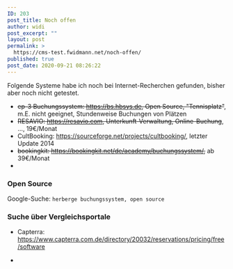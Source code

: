 ```yaml
---
ID: 203
post_title: Noch offen
author: widi
post_excerpt: ""
layout: post
permalink: >
  https://cms-test.fwidmann.net/noch-offen/
published: true
post_date: 2020-09-21 08:26:22
---
```

<!-- wp:paragraph -->
<p>Folgende Systeme habe ich noch bei Internet-Recherchen gefunden, bisher aber noch nicht getestet.</p>
<!-- /wp:paragraph -->

<!-- wp:more -->
<!--more-->
<!-- /wp:more -->

<!-- wp:list -->
<ul><li><s>ep-3 Buchungssystem: <a href="https://bs.hbsys.de">https://bs.hbsys.de</a>, Open Source, "Tennisplatz"</s>, m.E. nicht geeignet, Stundenweise Buchungen von Plätzen</li><li><s>RESAVIO: <a href="https://resavio.com">https://resavio.com</a>, Unterkunft-Verwaltung, Online-Buchung</s>, ..., 19€/Monat</li><li>CultBooking: <a href="https://sourceforge.net/projects/cultbooking/">https://sourceforge.net/projects/cultbooking/</a>, letzter Update 2014</li><li><s>bookingkit: <a href="https://bookingkit.net/de/academy/buchungssystem/">https://bookingkit.net/de/academy/buchungssystem/</a>,</s> ab 39€/Monat</li><li></li></ul>
<!-- /wp:list -->

<!-- wp:heading {"level":3} -->
<h3>Open Source</h3>
<!-- /wp:heading -->

<!-- wp:paragraph -->
<p>Google-Suche: <code>herberge buchungssystem, open source</code> </p>
<!-- /wp:paragraph -->

<!-- wp:heading {"level":3} -->
<h3>Suche über Vergleichsportale</h3>
<!-- /wp:heading -->

<!-- wp:list -->
<ul><li>Capterra: <a href="https://www.capterra.com.de/directory/20032/reservations/pricing/free/software">https://www.capterra.com.de/directory/20032/reservations/pricing/free/software</a></li></ul>
<!-- /wp:list -->

<!-- wp:list -->
<ul><li></li></ul>
<!-- /wp:list -->